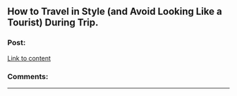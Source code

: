 ## How to Travel in Style (and Avoid Looking Like a Tourist) During Trip.

### Post:

[Link to content](http://www.tripofia.com/2018/01/how-to-travel-in-style-and-avoid.html)

### Comments:

---

